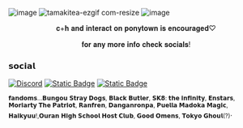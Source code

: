 ![image](https://github.com/user-attachments/assets/a8f2cdbd-38dc-4f70-87a1-34c5eb738d04)
![tamakitea-ezgif com-resize](https://github.com/user-attachments/assets/9e04a3c0-4da1-4d27-b7dc-e897c87d447c)
![image](https://github.com/user-attachments/assets/52e17535-bbba-463f-9720-14a8385f2515)

<p align="center">
𝐜+𝐡 𝐚𝐧𝐝 𝐢𝐧𝐭𝐞𝐫𝐚𝐜𝐭 𝐨𝐧 𝐩𝐨𝐧𝐲𝐭𝐨𝐰𝐧 𝐢𝐬 𝐞𝐧𝐜𝐨𝐮𝐫𝐚𝐠𝐞𝐝♡
</p>
<p align="center">
𝐟𝐨𝐫 𝐚𝐧𝐲 𝐦𝐨𝐫𝐞 𝐢𝐧𝐟𝐨 𝐜𝐡𝐞𝐜𝐤 𝐬𝐨𝐜𝐢𝐚𝐥𝐬!
</p>


### 𝘀𝗼𝗰𝗶𝗮𝗹
[![Discord](https://img.shields.io/badge/Discord-%235865F2.svg?&logo=discord&logoColor=white)](https://discord.com/users/1248237938404491265)
[![Static Badge](https://img.shields.io/badge/Atabook-%231f0a0a)](https://odasakunosuke.atabook.org)
[![Static Badge](https://img.shields.io/badge/carrd-d9d2e9)](https://kisskissfallinl0ve.carrd.co/)

 <sub>𝗳𝗮𝗻𝗱𝗼𝗺𝘀...𝗕𝘂𝗻𝗴𝗼𝘂 𝗦𝘁𝗿𝗮𝘆 𝗗𝗼𝗴𝘀, 𝗕𝗹𝗮𝗰𝗸 𝗕𝘂𝘁𝗹𝗲𝗿, 𝗦𝗞𝟴: 𝘁𝗵𝗲 𝗶𝗻𝗳𝗶𝗻𝗶𝘁𝘆, 𝗘𝗻𝘀𝘁𝗮𝗿𝘀, 𝗠𝗼𝗿𝗶𝗮𝗿𝘁𝘆 𝗧𝗵𝗲 𝗣𝗮𝘁𝗿𝗶𝗼𝘁, 𝗥𝗮𝗻𝗳𝗿𝗲𝗻, 𝗗𝗮𝗻𝗴𝗮𝗻𝗿𝗼𝗻𝗽𝗮, 𝗣𝘂𝗲𝗹𝗹𝗮 𝗠𝗮𝗱𝗼𝗸𝗮 𝗠𝗮𝗴𝗶𝗰, 𝗛𝗮𝗶𝗸𝘆𝘂𝘂!,𝗢𝘂𝗿𝗮𝗻 𝗛𝗶𝗴𝗵 𝗦𝗰𝗵𝗼𝗼𝗹 𝗛𝗼𝘀𝘁 𝗖𝗹𝘂𝗯, 𝗚𝗼𝗼𝗱 𝗢𝗺𝗲𝗻𝘀, 
𝗧𝗼𝗸𝘆𝗼 𝗚𝗵𝗼𝘂𝗹(?)</sub>.
